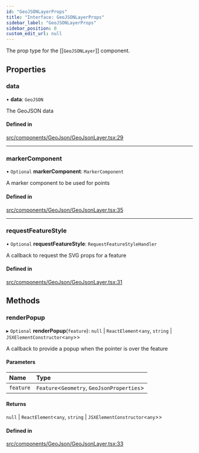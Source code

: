 ```yaml
---
id: "GeoJSONLayerProps"
title: "Interface: GeoJSONLayerProps"
sidebar_label: "GeoJSONLayerProps"
sidebar_position: 0
custom_edit_url: null
---
```


The prop type for the [[`GeoJSONLayer`]] component.

## Properties

### data

• **data**: `GeoJSON`

The GeoJSON data

#### Defined in

[src/components/GeoJson/GeoJsonLayer.tsx:29](https://github.com/rob-blackbourn/jetblack-map/blob/b3b8376/src/components/GeoJson/GeoJsonLayer.tsx#L29)

___

### markerComponent

• `Optional` **markerComponent**: `MarkerComponent`

A marker component to be used for points

#### Defined in

[src/components/GeoJson/GeoJsonLayer.tsx:35](https://github.com/rob-blackbourn/jetblack-map/blob/b3b8376/src/components/GeoJson/GeoJsonLayer.tsx#L35)

___

### requestFeatureStyle

• `Optional` **requestFeatureStyle**: `RequestFeatureStyleHandler`

A callback to request the SVG props for a feature

#### Defined in

[src/components/GeoJson/GeoJsonLayer.tsx:31](https://github.com/rob-blackbourn/jetblack-map/blob/b3b8376/src/components/GeoJson/GeoJsonLayer.tsx#L31)

## Methods

### renderPopup

▸ `Optional` **renderPopup**(`feature`): ``null`` \| `ReactElement`<`any`, `string` \| `JSXElementConstructor`<`any`\>\>

A callback to provide a popup when the pointer is over the feature

#### Parameters

| Name | Type |
| :------ | :------ |
| `feature` | `Feature`<`Geometry`, `GeoJsonProperties`\> |

#### Returns

``null`` \| `ReactElement`<`any`, `string` \| `JSXElementConstructor`<`any`\>\>

#### Defined in

[src/components/GeoJson/GeoJsonLayer.tsx:33](https://github.com/rob-blackbourn/jetblack-map/blob/b3b8376/src/components/GeoJson/GeoJsonLayer.tsx#L33)
